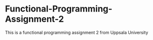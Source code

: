 # Functional-Programming-Assignment-2


This is a functional programming assignment 2 from Uppsala University
